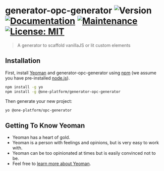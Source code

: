 # generator-opc-generator ![Version](https://img.shields.io/badge/version-0.0.0-blue.svg?cacheSeconds=2592000) [![Documentation](https://img.shields.io/badge/documentation-yes-brightgreen.svg)](https://github.com/1-Platform/op-components#readme) [![Maintenance](https://img.shields.io/badge/Maintained%3F-yes-green.svg)](https://github.com/1-Platform/op-components/graphs/commit-activity) [![License: MIT](https://img.shields.io/github/license/1-Platform/op-components)](https://github.com/1-Platform/op-components/blob/master/LICENSE)
> A generator to scaffold vanillaJS or lit custom elements

## Installation

First, install [Yeoman](http://yeoman.io) and generator-opc-generator using [npm](https://www.npmjs.com/) (we assume you have pre-installed [node.js](https://nodejs.org/)).

```bash
npm install -g yo
npm install -g @one-platform/generator-opc-generator
```

Then generate your new project:

```bash
yo @one-platform/opc-generator
```

## Getting To Know Yeoman

 * Yeoman has a heart of gold.
 * Yeoman is a person with feelings and opinions, but is very easy to work with.
 * Yeoman can be too opinionated at times but is easily convinced not to be.
 * Feel free to [learn more about Yeoman](http://yeoman.io/).

[npm-image]: https://badge.fury.io/js/generator-opc-generator.svg
[npm-url]: https://npmjs.org/package/generator-opc-generator
[travis-image]: https://travis-ci.com/hybridx/generator-opc-generator.svg?branch=master
[travis-url]: https://travis-ci.com/hybridx/generator-opc-generator
[daviddm-image]: https://david-dm.org/hybridx/generator-opc-generator.svg?theme=shields.io
[daviddm-url]: https://david-dm.org/hybridx/generator-opc-generator
[coveralls-image]: https://coveralls.io/repos/hybridx/generator-opc-generator/badge.svg
[coveralls-url]: https://coveralls.io/r/hybridx/generator-opc-generator
